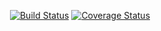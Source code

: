 <p align="center">
  <a href="https://travis-ci.org/declanelcocks/template"><img src="https://img.shields.io/travis/declanelcocks/template.svg?style=flat-square" alt="Build Status" /></a>
  <a href="https://codecov.io/gh/declanelcocks/template/branch/staging"><img src="https://img.shields.io/codecov/c/github/declanelcocks/template/staging.svg?style=flat-square" alt="Coverage Status" /></a>
</p>
